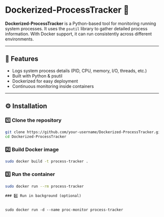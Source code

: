 # Dockerized-ProcessTracker  🐳

**Dockerized-ProcessTracker** is a Python-based tool for monitoring running system processes.
It uses the `psutil` library to gather detailed process information.
With Docker support, it can run consistently across different environments.

---

## 🚀 Features

*  Logs system process details (PID, CPU, memory, I/O, threads, etc.)
*  Built with Python & psutil
*  Dockerized for easy deployment
*  Continuous monitoring inside containers

---

## ⚙️ Installation

### 1️⃣ Clone the repository

```bash
git clone https://github.com/your-username/Dockerized-ProcessTracker.git
cd Dockerized-ProcessTracker
```

### 2️⃣ Build Docker image

```bash
sudo docker build -t process-tracker .
```

### 3️⃣ Run the container

```bash
sudo docker run --rm process-tracker
```

```
### 4️⃣ Run in background (optional)


sudo docker run -d --name proc-monitor process-tracker

```
